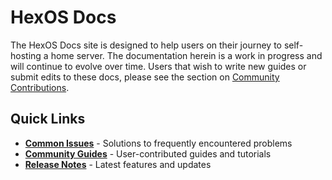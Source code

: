 # HexOS Docs

The HexOS Docs site is designed to help users on their journey to self-hosting a home server.  The documentation herein is a work in progress and will continue to evolve over time.  Users that wish to write new guides or submit edits to these docs, please see the section on [Community Contributions](/community/#How-to-contribute).

## Quick Links

- [**Common Issues**](/troubleshooting/common-issues/) - Solutions to frequently encountered problems
- [**Community Guides**](/community/community-guides/) - User-contributed guides and tutorials
- [**Release Notes**](/release-notes/command-deck/) - Latest features and updates

